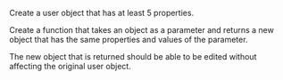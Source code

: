 Create a user object that has at least 5 properties.

Create a function that takes an object as a parameter and returns a new object that has the same properties and values of the parameter.

The new object that is returned should be able to be edited without affecting the original user object.